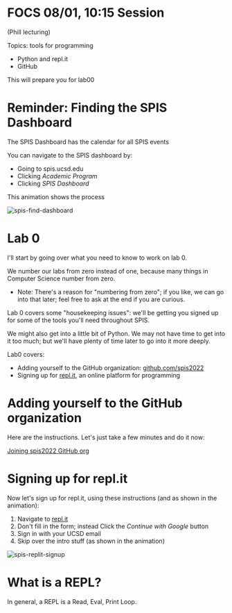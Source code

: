 # FOCS 08/01, 10:15 Session

(Phill lecturing)

Topics: tools for programming
* Python and repl.it
* GitHub

This will prepare you for lab00

# Reminder: Finding the SPIS Dashboard

The SPIS Dashboard has the calendar for all SPIS events

You can navigate to the SPIS dashboard by:
* Going to spis.ucsd.edu
* Clicking *Academic Program*
* Clicking *SPIS Dashboard*

This animation shows the process

![spis-find-dashboard](https://user-images.githubusercontent.com/1119017/182181450-0333c3b0-14dd-43ca-9efb-f35c69320046.gif)


# Lab 0 

I'll start by going over what you need to know to work on lab 0.

We number our labs from zero instead of one, because many things in Computer Science number from zero.  

* Note: There's a reason for "numbering from zero"; if you like, we can go into that later; feel free to ask at the end if you are curious.  

Lab 0 covers some "housekeeping issues": we'll be getting you signed up for some of the tools you'll need throughout SPIS.

We might also get into a little bit of Python.  We may not have time to get into it too much; but we'll have plenty of time later to go into it more deeply.

Lab0 covers:
* Adding yourself to the GitHub organization: [github.com/spis2022](https://github.com/spis2022)
* Signing up for [repl.it](https://repl.it), an online platform for programming

# Adding yourself to the GitHub organization

Here are the instructions.  Let's just take a few minutes and do it now:

[Joining spis2022 GitHub org](https://docs.google.com/document/d/17zCwD6AKWNcvPCOZ0JVn9ThhKgZ-57O4RRrIxWOQpbg/edit#heading=h.n3u7umx0bwbn)

# Signing up for repl.it

Now let's sign up for repl.it, using these instructions (and as shown in the animation):

1. Navigate to [repl.it](https://repl.it)
2. Don't fill in the form; instead Click the *Continue with Google* button
3. Sign in with your UCSD email 
4. Skip over the intro stuff (as shown in the animation)

![spis-replit-signup](https://user-images.githubusercontent.com/1119017/182189858-cf56adc0-2ee8-4942-8f19-64780981a151.gif)

# What is a REPL?

In general, a REPL is a Read, Eval, Print Loop.
